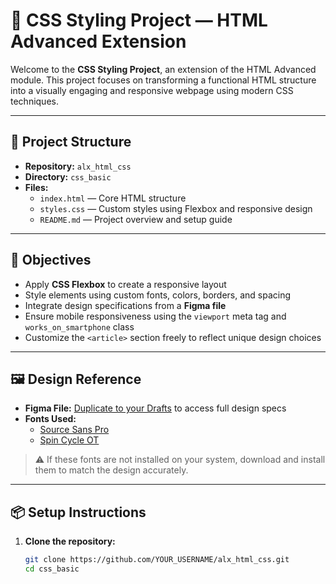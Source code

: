 # 🎨 CSS Styling Project — HTML Advanced Extension

Welcome to the **CSS Styling Project**, an extension of the HTML Advanced module. This project focuses on transforming a functional HTML structure into a visually engaging and responsive webpage using modern CSS techniques.

---

## 📁 Project Structure

- **Repository:** `alx_html_css`
- **Directory:** `css_basic`
- **Files:**
  - `index.html` — Core HTML structure
  - `styles.css` — Custom styles using Flexbox and responsive design
  - `README.md` — Project overview and setup guide

---

## 🎯 Objectives

- Apply **CSS Flexbox** to create a responsive layout
- Style elements using custom fonts, colors, borders, and spacing
- Integrate design specifications from a **Figma file**
- Ensure mobile responsiveness using the `viewport` meta tag and `works_on_smartphone` class
- Customize the `<article>` section freely to reflect unique design choices

---

## 🖼️ Design Reference

- **Figma File:** [Duplicate to your Drafts](#) to access full design specs
- **Fonts Used:**
  - [Source Sans Pro](https://fonts.google.com/specimen/Source+Sans+Pro)
  - [Spin Cycle OT](https://www.fonts.com/font/house-industries/spin-cycle)

> ⚠️ If these fonts are not installed on your system, download and install them to match the design accurately.

---

## 📦 Setup Instructions

1. **Clone the repository:**
   ```bash
   git clone https://github.com/YOUR_USERNAME/alx_html_css.git
   cd css_basic
